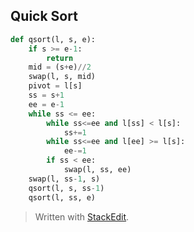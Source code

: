 ## Quick Sort
```python
def qsort(l, s, e):
	if s >= e-1:
		return
	mid = (s+e)//2
	swap(l, s, mid)
	pivot = l[s]
	ss = s+1
	ee = e-1
	while ss <= ee:
		while ss<=ee and l[ss] < l[s]:
			ss+=1
		while ss<=ee and l[ee] >= l[s]:
			ee-=1
		if ss < ee:
			swap(l, ss, ee)
	swap(l, ss-1, s)
	qsort(l, s, ss-1)
	qsort(l, ss, e)
```



> Written with [StackEdit](https://stackedit.io/).
<!--stackedit_data:
eyJoaXN0b3J5IjpbMTc2MjA3MDkyMV19
-->